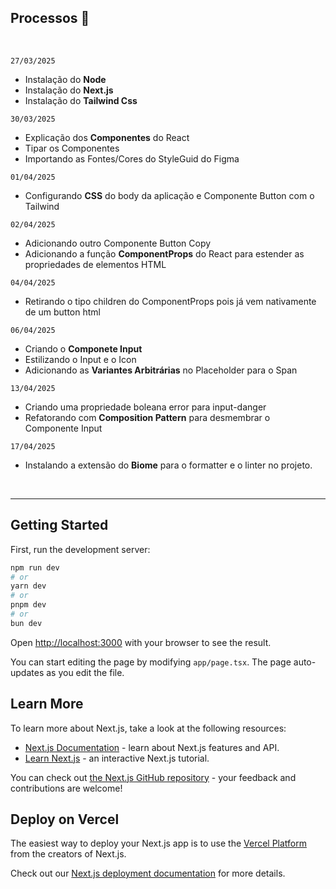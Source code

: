<!-- This is a [Next.js](https://nextjs.org) project bootstrapped with [`create-next-app`](https://nextjs.org/docs/app/api-reference/cli/create-next-app). -->


## Processos 📌
<br/>

```27/03/2025```
- Instalação do **Node**
- Instalação do **Next.js**
- Instalação do **Tailwind Css**

```30/03/2025```
- Explicação dos **Componentes** do React
- Tipar os Componentes
- Importando as Fontes/Cores do StyleGuid do Figma

```01/04/2025```
- Configurando **CSS** do body da aplicação e Componente Button com o Tailwind 

```02/04/2025```
- Adicionando outro Componente Button Copy 
- Adicionando a função **ComponentProps** do React para estender as propriedades de elementos HTML

```04/04/2025```
- Retirando o tipo children do ComponentProps pois já vem nativamente de um button html

```06/04/2025```
- Criando o **Componete Input** 
- Estilizando o Input e o Icon
- Adicionando as **Variantes Arbitrárias** no Placeholder para o Span

```13/04/2025```
- Criando uma propriedade boleana error para input-danger
- Refatorando com **Composition Pattern** para desmembrar o Componente Input

```17/04/2025```
- Instalando a extensão do **Biome** para o formatter e o linter no projeto.


<br/>



---


## Getting Started

First, run the development server:

```bash
npm run dev
# or
yarn dev
# or
pnpm dev
# or
bun dev
```

Open [http://localhost:3000](http://localhost:3000) with your browser to see the result.

You can start editing the page by modifying `app/page.tsx`. The page auto-updates as you edit the file.

## Learn More

To learn more about Next.js, take a look at the following resources:

- [Next.js Documentation](https://nextjs.org/docs) - learn about Next.js features and API.
- [Learn Next.js](https://nextjs.org/learn) - an interactive Next.js tutorial.

You can check out [the Next.js GitHub repository](https://github.com/vercel/next.js) - your feedback and contributions are welcome!

## Deploy on Vercel

The easiest way to deploy your Next.js app is to use the [Vercel Platform](https://vercel.com/new?utm_medium=default-template&filter=next.js&utm_source=create-next-app&utm_campaign=create-next-app-readme) from the creators of Next.js.

Check out our [Next.js deployment documentation](https://nextjs.org/docs/app/building-your-application/deploying) for more details.
